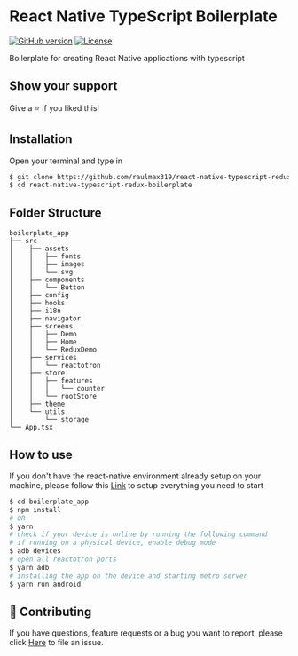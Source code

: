 # React Native TypeScript Boilerplate

[![GitHub version](https://img.shields.io/badge/version-v0.1.0-blue.svg)](https://github.com/raulmax319/react-native-typescript-redux-boilerplate)
[![License](https://img.shields.io/github/license/raulmax319/react-native-typescript-redux-boilerplate)](https://github.com/raulmax319/react-native-typescript-redux-boilerplate/blob/main/LICENSE)

Boilerplate for creating React Native applications with typescript

## Show your support

Give a ⭐️ if you liked this!

## Installation

Open your terminal and type in

```sh
$ git clone https://github.com/raulmax319/react-native-typescript-redux-boilerplate.git
$ cd react-native-typescript-redux-boilerplate
```

## Folder Structure

```text
boilerplate_app
├── src
│    ├── assets
│    │   ├── fonts
│    │   ├── images
│    │   └── svg
│    ├── components
│    │   └── Button
│    ├── config
│    ├── hooks
│    ├── i18n
│    ├── navigator
│    ├── screens
│    │   ├── Demo
│    │   ├── Home
│    │   └── ReduxDemo
│    ├── services
│    │   └── reactotron
│    ├── store
│    │   ├── features
│    │   │   └── counter
│    │   └── rootStore
│    ├── theme
│    └── utils
│        └── storage
└── App.tsx
```

## How to use

If you don't have the react-native environment already setup on your machine, please follow this [Link](https://reactnative.dev/docs/environment-setup) to setup everything you need to start

```sh
$ cd boilerplate_app
$ npm install
# OR
$ yarn
# check if your device is online by running the following command
# if running on a physical device, enable debug mode
$ adb devices
# open all reactotron ports
$ yarn adb
# installing the app on the device and starting metro server
$ yarn run android
```

## 🤝 Contributing

If you have questions, feature requests or a bug you want to report, please click [Here](https://github.com/raulmax319/react-native-typescript-redux-boilerplate/issues) to file an issue.
